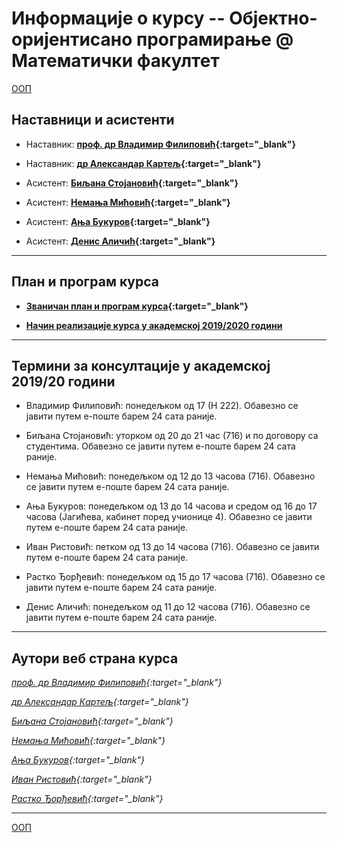 # Информације о курсу -- Објектно-оријентисано програмирање @ Математички факултет

[ООП](../README.md)

## Наставници и асистенти  

* Наставник: **[проф. др Владимир Филиповић](https://vladofilipovic.github.io/index-en.html){:target="_blank"}**

* Наставник: **[др Александар Картељ](http://poincare.matf.bg.ac.rs/~kartelj/){:target="_blank"}**

* Асистент: **[Биљана Стојановић](http://poincare.matf.bg.ac.rs/~biljana/){:target="_blank"}**

* Асистент: **[Немања Мићовић](http://poincare.matf.bg.ac.rs/~nemanja_micovic/){:target="_blank"}**

* Асистент: **[Ања Букуров](http://poincare.matf.bg.ac.rs/~anja_bukurov/){:target="_blank"}**

* Асистент: **[Денис Аличић](http://poincare.matf.bg.ac.rs/~denis_alicic/){:target="_blank"}**

---

## План и програм курса

* **[Званичан план и програм курса](http://www.math.rs/files/P102_-_Objektno_orijentisano_programiranje.pdf){:target="_blank"}**

* **[Начин реализације курса у академској 2019/2020 години](Nacin-realizacije-kursa.md)**

---

## Термини за консултације у академској 2019/20 години

* Владимир Филиповић: понедељком од 17 (Н 222). Обавезно се јавити путем e-поште барем 24 сата раније.

* Биљана Стојановић: уторком од 20 до 21 час (716) и по договору са студентима. Обавезно се јавити путем e-поште барем 24 сата раније.

* Немања Мићовић: понедељком од 12 до 13 часова (716). Обавезно се јавити путем e-поште барем 24 сата раније.

* Ања Букуров: понедељком од 13 до 14 часова и средом од 16 до 17 часова (Јагићева, кабинет поред учионице 4). Обавезно се јавити путем e-поште барем 24 сата раније.

* Иван Ристовић: петком од 13 до 14 часова (716). Обавезно се јавити путем e-поште барем 24 сата раније.

* Растко Ђорђевић: понедељком од 15 до 17 часова (716). Обавезно се јавити путем e-поште барем 24 сата раније.

* Денис Аличић: понедељком од 11 до 12 часова (716). Обавезно се јавити путем е-поште барем 24 сата раније.

---

## Аутори веб страна курса

  *[проф. др Владимир Филиповић](https://vladofilipovic.github.io/index-en.html){:target="_blank"}*

  *[др Александар Картељ](http://poincare.matf.bg.ac.rs/~kartelj/){:target="_blank"}*

  *[Биљана Стојановић](http://poincare.matf.bg.ac.rs/~biljana/){:target="_blank"}*

  *[Немања Мићовић](http://poincare.matf.bg.ac.rs/~nemanja_micovic/){:target="_blank"}*

  *[Ања Букуров](http://poincare.matf.bg.ac.rs/~anja_bukurov/){:target="_blank"}*

  *[Иван Ристовић](http://poincare.matf.bg.ac.rs/~ivan_ristovic/){:target="_blank"}*

  *[Растко Ђорђевић](http://www.matf.bg.ac.rs/p/rastko-djordjevic/pocetna/){:target="_blank"}*

---

[ООП](../README.md)
